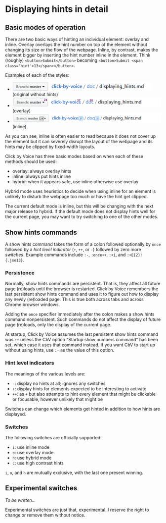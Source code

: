 #  Displaying hints in detail

## Basic modes of operation

There are two basic ways of hinting an individual element: overlay and
inline.  Overlay overlays the hint number on top of the element without
changing its size or the flow of the webpage.  Inline, by contrast,
makes the element bigger by inserting the hint number inline in the
element.  Think (roughly) `<button>Submit</button>` becoming
`<button>Submit <span class='hint'>13</span></button>`.

Examples of each of the styles:

* ![no hints](./no-hints.png)  (original without hints)
* ![overlay hints](./overlay.png)  (overlay)
* ![inline hints](./inline.png)  (inline)

As you can see, inline is often easier to read because it does not cover
up the element but it can severely disrupt the layout of the webpage and
its hints may be clipped by fixed-width layouts.

Click by Voice has three basic modes based on when each of these methods
should be used:

* overlay: always overlay hints
* inline: always put hints inline
* hybrid: when it appears safe, use inline otherwise use overlay

Hybrid mode uses heuristics to decide when using inline for an element
is unlikely to disturb the webpage too much or have the hint get
clipped.

The current default mode is inline, but this will be changing with the
next major release to hybrid.  If the default mode does not display
hints well for the current page, you may want to try switching to one of
the other modes.


## Show hints commands

A show hints command takes the form of a colon followed optionally by
`once` followed by a _hint level indicator_ (`+`, `++`, or `-`) followed
by zero more _switches_.  Example commands include `:-`, `:once++`,
`:+i`, and `:+E{2}!{.jse13}`.

### Persistence

Normally, show hints commands are persistent.  That is, they affect all
future page (re)loads until the browser is restarted.  Click by Voice
remembers the last persistent show hints command and uses it to figure
out how to display any newly (re)loaded page.  This is true both across
tabs and across Chrome browser windows.

Adding the `once` specifier immediately after the colon makes a show
hints command nonpersistent.  Such commands do not affect the display of
future page (re)loads, only the display of the current page.

At startup, Click by Voice assumes the last persistent show hints
command was `:+` unless the CbV option "Startup show numbers command"
has been set, which case it uses that command instead.  If you want CbV
to start up without using hints, use `:-` as the value of this option.

### Hint level indicators

The meanings of the various levels are:

* `-`: display no hints at all; ignores any switches
* `+`: display hints for elements expected to be interesting to activate
* `++`: as `+` but also attempts to hint every element that might be
clickable or focusable, however unlikely that might be

Switches can change which elements get hinted in addition to how hints
are displayed.

### Switches

The following switches are officially supported:

* `i`: use inline mode
* `o`: use overlay mode
* `h`: use hybrid mode
* `c`: use high contrast hints

`i`, `o`, and `h` are mutually exclusive, with the last one present
winning.


## Experimental switches

*To be written...*

Experimental switches are just that, experimental.  I reserve the right
to change or remove them without notice.
